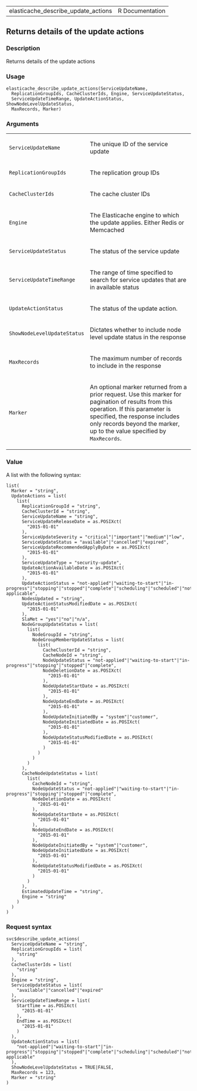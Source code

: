 <table style="width: 100%;">
<tbody>
<tr class="odd">
<td>elasticache_describe_update_actions</td>
<td style="text-align: right;">R Documentation</td>
</tr>
</tbody>
</table>

## Returns details of the update actions

### Description

Returns details of the update actions

### Usage

    elasticache_describe_update_actions(ServiceUpdateName,
      ReplicationGroupIds, CacheClusterIds, Engine, ServiceUpdateStatus,
      ServiceUpdateTimeRange, UpdateActionStatus, ShowNodeLevelUpdateStatus,
      MaxRecords, Marker)

### Arguments

<table>
<colgroup>
<col style="width: 35%" />
<col style="width: 65%" />
</colgroup>
<tbody>
<tr class="odd">
<td><code
id="elasticache_describe_update_actions_:_ServiceUpdateName">ServiceUpdateName</code></td>
<td><p>The unique ID of the service update</p></td>
</tr>
<tr class="even">
<td><code
id="elasticache_describe_update_actions_:_ReplicationGroupIds">ReplicationGroupIds</code></td>
<td><p>The replication group IDs</p></td>
</tr>
<tr class="odd">
<td><code
id="elasticache_describe_update_actions_:_CacheClusterIds">CacheClusterIds</code></td>
<td><p>The cache cluster IDs</p></td>
</tr>
<tr class="even">
<td><code
id="elasticache_describe_update_actions_:_Engine">Engine</code></td>
<td><p>The Elasticache engine to which the update applies. Either Redis
or Memcached</p></td>
</tr>
<tr class="odd">
<td><code
id="elasticache_describe_update_actions_:_ServiceUpdateStatus">ServiceUpdateStatus</code></td>
<td><p>The status of the service update</p></td>
</tr>
<tr class="even">
<td><code
id="elasticache_describe_update_actions_:_ServiceUpdateTimeRange">ServiceUpdateTimeRange</code></td>
<td><p>The range of time specified to search for service updates that
are in available status</p></td>
</tr>
<tr class="odd">
<td><code
id="elasticache_describe_update_actions_:_UpdateActionStatus">UpdateActionStatus</code></td>
<td><p>The status of the update action.</p></td>
</tr>
<tr class="even">
<td><code
id="elasticache_describe_update_actions_:_ShowNodeLevelUpdateStatus">ShowNodeLevelUpdateStatus</code></td>
<td><p>Dictates whether to include node level update status in the
response</p></td>
</tr>
<tr class="odd">
<td><code
id="elasticache_describe_update_actions_:_MaxRecords">MaxRecords</code></td>
<td><p>The maximum number of records to include in the response</p></td>
</tr>
<tr class="even">
<td><code
id="elasticache_describe_update_actions_:_Marker">Marker</code></td>
<td><p>An optional marker returned from a prior request. Use this marker
for pagination of results from this operation. If this parameter is
specified, the response includes only records beyond the marker, up to
the value specified by <code>MaxRecords</code>.</p></td>
</tr>
</tbody>
</table>

### Value

A list with the following syntax:

    list(
      Marker = "string",
      UpdateActions = list(
        list(
          ReplicationGroupId = "string",
          CacheClusterId = "string",
          ServiceUpdateName = "string",
          ServiceUpdateReleaseDate = as.POSIXct(
            "2015-01-01"
          ),
          ServiceUpdateSeverity = "critical"|"important"|"medium"|"low",
          ServiceUpdateStatus = "available"|"cancelled"|"expired",
          ServiceUpdateRecommendedApplyByDate = as.POSIXct(
            "2015-01-01"
          ),
          ServiceUpdateType = "security-update",
          UpdateActionAvailableDate = as.POSIXct(
            "2015-01-01"
          ),
          UpdateActionStatus = "not-applied"|"waiting-to-start"|"in-progress"|"stopping"|"stopped"|"complete"|"scheduling"|"scheduled"|"not-applicable",
          NodesUpdated = "string",
          UpdateActionStatusModifiedDate = as.POSIXct(
            "2015-01-01"
          ),
          SlaMet = "yes"|"no"|"n/a",
          NodeGroupUpdateStatus = list(
            list(
              NodeGroupId = "string",
              NodeGroupMemberUpdateStatus = list(
                list(
                  CacheClusterId = "string",
                  CacheNodeId = "string",
                  NodeUpdateStatus = "not-applied"|"waiting-to-start"|"in-progress"|"stopping"|"stopped"|"complete",
                  NodeDeletionDate = as.POSIXct(
                    "2015-01-01"
                  ),
                  NodeUpdateStartDate = as.POSIXct(
                    "2015-01-01"
                  ),
                  NodeUpdateEndDate = as.POSIXct(
                    "2015-01-01"
                  ),
                  NodeUpdateInitiatedBy = "system"|"customer",
                  NodeUpdateInitiatedDate = as.POSIXct(
                    "2015-01-01"
                  ),
                  NodeUpdateStatusModifiedDate = as.POSIXct(
                    "2015-01-01"
                  )
                )
              )
            )
          ),
          CacheNodeUpdateStatus = list(
            list(
              CacheNodeId = "string",
              NodeUpdateStatus = "not-applied"|"waiting-to-start"|"in-progress"|"stopping"|"stopped"|"complete",
              NodeDeletionDate = as.POSIXct(
                "2015-01-01"
              ),
              NodeUpdateStartDate = as.POSIXct(
                "2015-01-01"
              ),
              NodeUpdateEndDate = as.POSIXct(
                "2015-01-01"
              ),
              NodeUpdateInitiatedBy = "system"|"customer",
              NodeUpdateInitiatedDate = as.POSIXct(
                "2015-01-01"
              ),
              NodeUpdateStatusModifiedDate = as.POSIXct(
                "2015-01-01"
              )
            )
          ),
          EstimatedUpdateTime = "string",
          Engine = "string"
        )
      )
    )

### Request syntax

    svc$describe_update_actions(
      ServiceUpdateName = "string",
      ReplicationGroupIds = list(
        "string"
      ),
      CacheClusterIds = list(
        "string"
      ),
      Engine = "string",
      ServiceUpdateStatus = list(
        "available"|"cancelled"|"expired"
      ),
      ServiceUpdateTimeRange = list(
        StartTime = as.POSIXct(
          "2015-01-01"
        ),
        EndTime = as.POSIXct(
          "2015-01-01"
        )
      ),
      UpdateActionStatus = list(
        "not-applied"|"waiting-to-start"|"in-progress"|"stopping"|"stopped"|"complete"|"scheduling"|"scheduled"|"not-applicable"
      ),
      ShowNodeLevelUpdateStatus = TRUE|FALSE,
      MaxRecords = 123,
      Marker = "string"
    )
